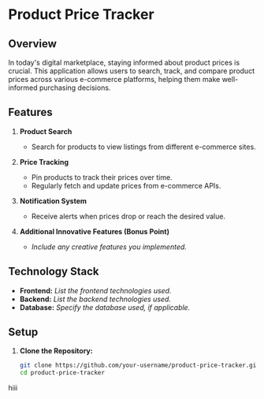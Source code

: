 # Product Price Tracker

## Overview
In today's digital marketplace, staying informed about product prices is crucial. This application allows users to search, track, and compare product prices across various e-commerce platforms, helping them make well-informed purchasing decisions.

## Features

1. **Product Search**
   - Search for products to view listings from different e-commerce sites.

2. **Price Tracking**
   - Pin products to track their prices over time.
   - Regularly fetch and update prices from e-commerce APIs.

3. **Notification System**
   - Receive alerts when prices drop or reach the desired value.

4. **Additional Innovative Features (Bonus Point)**
   - _Include any creative features you implemented._

## Technology Stack
- **Frontend:** _List the frontend technologies used._
- **Backend:** _List the backend technologies used._
- **Database:** _Specify the database used, if applicable._

## Setup
1. **Clone the Repository:**
   ```bash
   git clone https://github.com/your-username/product-price-tracker.git
   cd product-price-tracker


hiii 